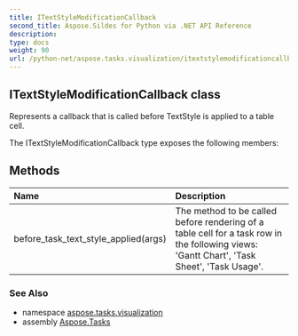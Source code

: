 ```yaml
---
title: ITextStyleModificationCallback
second_title: Aspose.Sildes for Python via .NET API Reference
description: 
type: docs
weight: 90
url: /python-net/aspose.tasks.visualization/itextstylemodificationcallback/
---
```


## ITextStyleModificationCallback class

Represents a callback that is called before TextStyle is applied to a table cell.

The ITextStyleModificationCallback type exposes the following members:
## Methods
| Name | Description |
| :- | :- |
|before_task_text_style_applied(args)|The method to be called before rendering of a table cell for a task row in the following views:<br/>            'Gantt Chart', 'Task Sheet', 'Task Usage'.|

### See Also

* namespace [aspose.tasks.visualization](../../aspose.tasks.visualization/)
* assembly [Aspose.Tasks](/tasks/python-net/)

